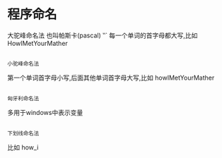 程序命名
================
大驼峰命名法 也叫帕斯卡(pascal)
‵‵`
每一个单词的首字母都大写,比如
HowIMetYourMather
```

小驼峰命名法
```
第一个单词首字母小写,后面其他单词首字母大写,比如
howIMetYourMather
```

匈牙利命名法
```
多用于windows中表示变量

```

下划线命名法  
```
比如 how_i
```



